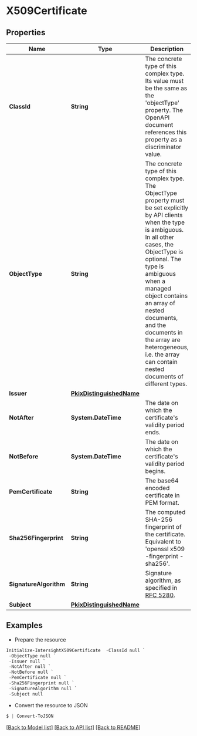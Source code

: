 # X509Certificate
## Properties

Name | Type | Description | Notes
------------ | ------------- | ------------- | -------------
**ClassId** | **String** | The concrete type of this complex type. Its value must be the same as the &#39;objectType&#39; property. The OpenAPI document references this property as a discriminator value. | [readonly] 
**ObjectType** | **String** | The concrete type of this complex type. The ObjectType property must be set explicitly by API clients when the type is ambiguous. In all other cases, the  ObjectType is optional.  The type is ambiguous when a managed object contains an array of nested documents, and the documents in the array are heterogeneous, i.e. the array can contain nested documents of different types. | 
**Issuer** | [**PkixDistinguishedName**](PkixDistinguishedName.md) |  | [optional] 
**NotAfter** | **System.DateTime** | The date on which the certificate&#39;s validity period ends. | [optional] [readonly] 
**NotBefore** | **System.DateTime** | The date on which the certificate&#39;s validity period begins. | [optional] [readonly] 
**PemCertificate** | **String** | The base64 encoded certificate in PEM format. | [optional] 
**Sha256Fingerprint** | **String** | The computed SHA-256 fingerprint of the certificate. Equivalent to &#39;openssl x509 -fingerprint -sha256&#39;. | [optional] [readonly] 
**SignatureAlgorithm** | **String** | Signature algorithm, as specified in [RFC 5280](https://tools.ietf.org/html/rfc5280). | [optional] [readonly] 
**Subject** | [**PkixDistinguishedName**](PkixDistinguishedName.md) |  | [optional] 

## Examples

- Prepare the resource
```powershell
Initialize-IntersightX509Certificate  -ClassId null `
 -ObjectType null `
 -Issuer null `
 -NotAfter null `
 -NotBefore null `
 -PemCertificate null `
 -Sha256Fingerprint null `
 -SignatureAlgorithm null `
 -Subject null
```

- Convert the resource to JSON
```powershell
$ | Convert-ToJSON
```

[[Back to Model list]](../README.md#documentation-for-models) [[Back to API list]](../README.md#documentation-for-api-endpoints) [[Back to README]](../README.md)

